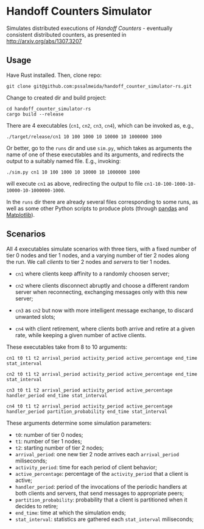 # Handoff Counters Simulator

Simulates distributed executions of *Handoff Counters* - eventually consistent
distributed counters, as presented in http://arxiv.org/abs/1307.3207


## Usage

Have Rust installed. Then, clone repo:

```
git clone git@github.com:pssalmeida/handoff_counter_simulator-rs.git
```

Change to created dir and build project:

```
cd handoff_counter_simulator-rs
cargo build --release
```

There are 4 executables (`cn1`, `cn2`, `cn3`, `cn4`), which can be invoked as, e.g.,
```
./target/release/cn1 10 100 1000 10 10000 10 1000000 1000
```

Or better, go to the `runs` dir and use `sim.py`, which takes as arguments the
name of one of these executables and its arguments, and redirects the output to
a suitably named file. E.g., invoking:

```
./sim.py cn1 10 100 1000 10 10000 10 1000000 1000
```

will execute `cn1` as above, redirecting the output to file
`cn1-10-100-1000-10-10000-10-1000000-1000`.

In the `runs` dir there are already several files corresponding to some runs,
as well as some other Python scripts to produce plots (through [pandas](http://pandas.pydata.org) and [Matplotlib](http://matplotlib.org/)).


## Scenarios

All 4 executables simulate scenarios with three tiers, with a fixed number of
tier 0 nodes and tier 1 nodes, and a varying number of tier 2 nodes along the
run. We call *clients* to tier 2 nodes and *servers* to tier 1 nodes.

- `cn1` where clients keep affinity to a randomly choosen server;

- `cn2` where clients disconnect abruptly and choose a different random server
  when reconnecting, exchanging messages only with this new server;

- `cn3` as `cn2` but now with more intelligent message exchange, to discard
  unwanted slots;

- `cn4` with client retirement, where clients both arrive and retire at a
    given rate, while keeping a given number of active clients.

These executables take from 8 to 10 arguments:

```
cn1 t0 t1 t2 arrival_period activity_period active_percentage end_time stat_interval
```
```
cn2 t0 t1 t2 arrival_period activity_period active_percentage end_time stat_interval
```
```
cn3 t0 t1 t2 arrival_period activity_period active_percentage handler_period end_time stat_interval
```
```
cn4 t0 t1 t2 arrival_period activity_period active_percentage handler_period partition_probability end_time stat_interval
```

These arguments determine some simulation parameters:

- `t0`: number of tier 0 nodes;
- `t1`: number of tier 1 nodes;
- `t2`: starting number of tier 2 nodes;
- `arrival_period`: one new tier 2 node arrives each `arrival_period` miliseconds;
- `activity_period`: time for each period of client behavior;
- `active_percentage`: percentage of the `activity_period` that a client is active;
- `handler_period`: period of the invocations of the periodic handlers at both
  clients and servers, that send messages to appropriate peers;
- `partition_probability`: probability that a client is partitioned when it
  decides to retire;
- `end_time`: time at which the simulation ends;
- `stat_interval`: statistics are gathered each `stat_interval` miliseconds;

